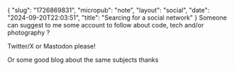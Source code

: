 {
    "slug": "1726869831",
    "micropub": "note",
    "layout": "social",
    "date": "2024-09-20T22:03:51",
    "title": "Searcing for a social network"
}
Someone can suggest to me some account to follow about code, tech and/or photography ?

Twitter/X or Mastodon please!

Or some good blog about the same subjects thanks
